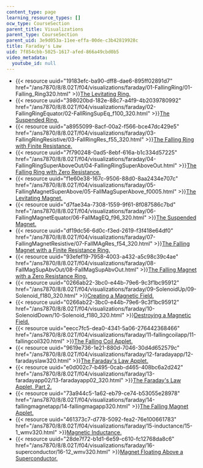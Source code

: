 ```yaml
---
content_type: page
learning_resource_types: []
ocw_type: CourseSection
parent_title: Visualizations
parent_type: CourseSection
parent_uid: 3e9d053a-11ee-effa-00de-c3b42819928c
title: Faraday's Law
uid: 7f854cbb-5025-1617-afed-866a49cbd0b5
video_metadata:
  youtube_id: null
---
```


*   {{< resource uuid="19183efc-ba90-dff8-dae6-895ff02891d7" href="/ans7870/8/8.02T/f04/visualizations/faraday/01-FallingRing/01-Falling_Ring320.html" >}}[The Levitating Ring.](/ans7870/8/8.02T/f04/visualizations/faraday/01-FallingRing/01-Falling_Ring320.html)
*   {{< resource uuid="398020bd-182e-88c7-a4f9-4b2039780992" href="/ans7870/8/8.02T/f04/visualizations/faraday/02-FallingRingEquator/02-FallRingSupEq_f100_320.html" >}}[The Suspended Ring.](/ans7870/8/8.02T/f04/visualizations/faraday/02-FallingRingEquator/02-FallRingSupEq_f100_320.html)
*   {{< resource uuid="a8955099-8acf-00a2-f566-bce47dc429e5" href="/ans7870/8/8.02T/f04/visualizations/faraday/03-FallingRingResistive/03-FallRingRes_f55_320.html" >}}[The Falling Ring with Finite Resistance.](/ans7870/8/8.02T/f04/visualizations/faraday/03-FallingRingResistive/03-FallRingRes_f55_320.html)
*   {{< resource uuid="7f790248-0ad5-8ebf-616a-b1c334d57225" href="/ans7870/8/8.02T/f04/visualizations/faraday/04-FallingRingSuperAboveOut/04-FallingRingSuperAboveOut.html" >}}[The Falling Ring with Zero Resistance.](/ans7870/8/8.02T/f04/visualizations/faraday/04-FallingRingSuperAboveOut/04-FallingRingSuperAboveOut.html)
*   {{< resource uuid="f1e60e38-167c-9506-88d0-8aa2434e707c" href="/ans7870/8/8.02T/f04/visualizations/faraday/05-FallingMagnetSuperAbove/05-FallMagSuperAbove_f0005.html" >}}[The Levitating Magnet.](/ans7870/8/8.02T/f04/visualizations/faraday/05-FallingMagnetSuperAbove/05-FallMagSuperAbove_f0005.html)
*   {{< resource uuid="d7fae34a-7308-1559-9f61-8f087586c7bd" href="/ans7870/8/8.02T/f04/visualizations/faraday/06-FallingMagnetEquator/06-FallMagEQ_f96_320.html" >}}[The Suspended Magnet.](/ans7870/8/8.02T/f04/visualizations/faraday/06-FallingMagnetEquator/06-FallMagEQ_f96_320.html)
*   {{< resource uuid="df19dc56-6d0c-f3ed-2619-f3f418e64df0" href="/ans7870/8/8.02T/f04/visualizations/faraday/07-FallingMagnetResistive/07-FallMAgRes_f54_320.html" >}}[The Falling Magnet with a Finite Resistance Ring.](/ans7870/8/8.02T/f04/visualizations/faraday/07-FallingMagnetResistive/07-FallMAgRes_f54_320.html)
*   {{< resource uuid="93efef19-7958-4003-a432-a5c98c39c4ae" href="/ans7870/8/8.02T/f04/visualizations/faraday/08-FallMagSupAbvOut/08-FallMagSupAbvOut.html" >}}[The Falling Magnet with a Zero Resistance Ring.](/ans7870/8/8.02T/f04/visualizations/faraday/08-FallMagSupAbvOut/08-FallMagSupAbvOut.html)
*   {{< resource uuid="0266ab22-3bc0-e44b-79e6-9c3f1bc95912" href="/ans7870/8/8.02T/f04/visualizations/faraday/09-SolenoidUp/09-Solenoid_f180_320.html" >}}[Creating a Magnetic Field.](/ans7870/8/8.02T/f04/visualizations/faraday/09-SolenoidUp/09-Solenoid_f180_320.html)
*   {{< resource uuid="0266ab22-3bc0-e44b-79e6-9c3f1bc95912" href="/ans7870/8/8.02T/f04/visualizations/faraday/10-SolenoidDown/10-Solenoid_f180_320.html" >}}[Destroying a Magnetic Field.](/ans7870/8/8.02T/f04/visualizations/faraday/10-SolenoidDown/10-Solenoid_f180_320.html)
*   {{< resource uuid="eecc7fc5-dea0-4341-5a06-276442368466" href="/ans7870/8/8.02T/f04/visualizations/faraday/11-fallingcoilapp/11-fallingcoil320.html" >}}[The Falling Coil Applet.](/ans7870/8/8.02T/f04/visualizations/faraday/11-fallingcoilapp/11-fallingcoil320.html)
*   {{< resource uuid="9619e736-1e21-880d-7046-30d4d652579c" href="/ans7870/8/8.02T/f04/visualizations/faraday/12-faradayapp/12-faradayslaw320.html" >}}[The Faraday's Law Applet.](/ans7870/8/8.02T/f04/visualizations/faraday/12-faradayapp/12-faradayslaw320.html)
*   {{< resource uuid="e0d002c7-b495-0cab-d465-408bc6a2d242" href="/ans7870/8/8.02T/f04/visualizations/faraday/13-faradayapp02/13-faradayapp02_320.html" >}}[The Faraday's Law Applet, Part 2.](/ans7870/8/8.02T/f04/visualizations/faraday/13-faradayapp02/13-faradayapp02_320.html)
*   {{< resource uuid="73a944c5-1a62-eb79-ce74-b53055e28978" href="/ans7870/8/8.02T/f04/visualizations/faraday/14-fallingmagnetapp/14-fallingmagapp320.html" >}}[The Falling Magnet Applet.](/ans7870/8/8.02T/f04/visualizations/faraday/14-fallingmagnetapp/14-fallingmagapp320.html)
*   {{< resource uuid="461373c7-d778-5092-fea2-76e100661783" href="/ans7870/8/8.02T/f04/visualizations/faraday/15-inductance/15-1_wmv320.html" >}}[Magnetic Inductance.](/ans7870/8/8.02T/f04/visualizations/faraday/15-inductance/15-1_wmv320.html)
*   {{< resource uuid="28de7f72-b1d1-6e59-c610-fc12768da8c6" href="/ans7870/8/8.02T/f04/visualizations/faraday/16-superconductor/16-12_wmv320.html" >}}[Magnet Floating Above a Superconductor.](/ans7870/8/8.02T/f04/visualizations/faraday/16-superconductor/16-12_wmv320.html)